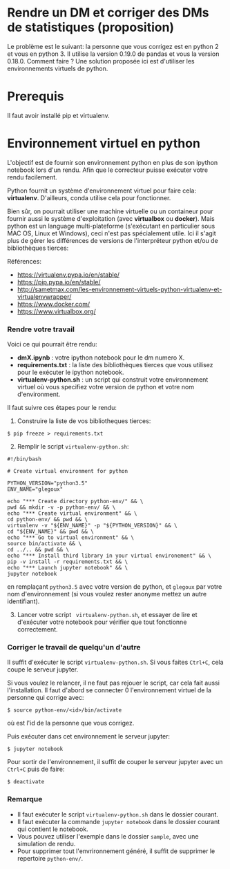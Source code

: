 # Rendre un DM et corriger des DMs de statistiques (proposition)

Le problème est le suivant: la personne que vous corrigez est en python 2 et vous en python 3. Il utilise la version 0.19.0 de pandas et vous la version 0.18.0. Comment faire ? Une solution proposée ici est d'utiliser les environnements virtuels de python.

# Prerequis

Il faut avoir installé pip et virtualenv.

# Environnement virtuel en python

L'objectif est de fournir son environnement python en plus de son ipython notebook lors d'un rendu. Afin que le correcteur puisse exécuter votre rendu facilement.  

Python fournit un système d'environnement virtuel pour faire cela: **virtualenv**. D'ailleurs, conda utilise cela pour fonctionner. 

Bien sûr, on pourrait utiliser une machine virtuelle ou un containeur pour fournir aussi le système d'exploitation (avec **virtualbox** ou **docker**). Mais python est un language multi-plateforme (s'exécutant en particulier sous MAC OS, Linux et Windows), ceci n'est pas spécialement utile. Ici il s'agit plus de gérer les différences de versions de l'interpréteur python et/ou de bibliothèques tierces: 

Références:
- https://virtualenv.pypa.io/en/stable/
- https://pip.pypa.io/en/stable/
- http://sametmax.com/les-environnement-virtuels-python-virtualenv-et-virtualenvwrapper/
- https://www.docker.com/
- https://www.virtualbox.org/

### Rendre votre travail

Voici ce qui pourrait être rendu:
- **dmX.ipynb** : votre ipython notebook pour le dm numero X.  
- **requirements.txt** : la liste des bibliothèques tierces que vous utilisez pour le exécuter le ipython notebook.
- **virtualenv-python.sh** : un script qui construit votre environnement virtuel où vous specifiez votre version de python et votre nom d'environment. 

Il faut suivre ces étapes pour le rendu:

1) Construire la liste de vos bibliotheques tierces: 

~~~
$ pip freeze > requirements.txt
~~~

2) Remplir le script `virtualenv-python.sh`:

~~~
#!/bin/bash

# Create virtual environment for python

PYTHON_VERSION="python3.5"
ENV_NAME="glegoux"

echo "*** Create directory python-env/" && \
pwd && mkdir -v -p python-env/ && \
echo "*** Create virtual environment" && \
cd python-env/ && pwd && \
virtualenv -v "${ENV_NAME}" -p "${PYTHON_VERSION}" && \
cd "${ENV_NAME}" && pwd && \
echo "*** Go to virtual environment" && \
source bin/activate && \
cd ../.. && pwd && \
echo "*** Install third library in your virtual environement" && \
pip -v install -r requirements.txt && \
echo "*** Launch jupyter notebook" && \
jupyter notebook
~~~

en remplaçant `python3.5` avec votre version de python, et `glegoux` par votre nom d'environnement (si vous voulez rester anonyme mettez un autre identifiant).

3) Lancer votre script ` virtualenv-python.sh`, et essayer de lire et d'exécuter votre notebook pour vérifier que tout fonctionne correctement.

### Corriger le travail de quelqu'un d'autre

Il suffit d'exécuter le script `virtualenv-python.sh`. Si vous faites `Ctrl+C`, cela coupe le serveur jupyter. 

Si vous voulez le relancer, il ne faut pas rejouer le script, car cela fait aussi l'installation. Il faut d'abord se connecter 0 l'environnement virtuel de la personne qui corrige avec:

~~~
$ source python-env/<id>/bin/activate
~~~

où <id> est l'id de la personne que vous corrigez.

Puis exécuter dans cet environnement le serveur jupyter:

~~~
$ jupyter notebook
~~~

Pour sortir de l'environnement, il suffit de couper le serveur jupyter avec un `Ctrl+C` puis de faire:

~~~
$ deactivate
~~~

### Remarque

- Il faut exécuter le script `virtualenv-python.sh` dans le dossier courant.
- Il faut exécuter la commande `jupyter notebook` dans le dossier courant qui contient le notebook.
- Vous pouvez utiliser l'exemple dans le dossier `sample`, avec une simulation de rendu.
- Pour supprimer tout l'envrironnement généré, il suffit de supprimer le repertoire `python-env/`.
